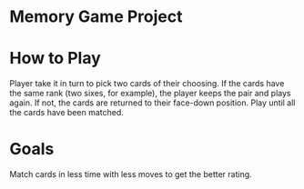 # Memory Game Project



# How to Play

Player take it in turn to pick two cards of their choosing. If the cards have the same rank (two sixes, for example), the player keeps the pair and plays again. If not, the cards are returned to their face-down position. Play until all the cards have been matched.

# Goals

Match cards in less time with less moves to get the better rating. 